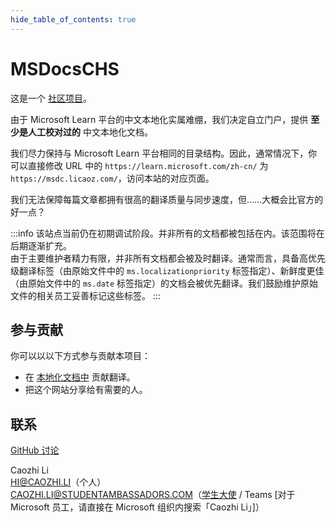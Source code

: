 ```yaml
---
hide_table_of_contents: true
---
```


# MSDocsCHS

这是一个 [社区项目](https://github.com/MSDocsCHS)。

由于 Microsoft Learn 平台的中文本地化实属难绷，我们决定自立门户，提供 **至少是人工校对过的** 中文本地化文档。

我们尽力保持与 Microsoft Learn 平台相同的目录结构。因此，通常情况下，你可以直接修改 URL 中的 `https://learn.microsoft.com/zh-cn/` 为 `https://msdc.licaoz.com/`，访问本站的对应页面。

我们无法保障每篇文章都拥有很高的翻译质量与同步速度，但……大概会比官方的好一点？

:::info
该站点当前仍在初期调试阶段。并非所有的文档都被包括在内。该范围将在后期逐渐扩充。  
由于主要维护者精力有限，并非所有文档都会被及时翻译。通常而言，具备高优先级翻译标签（由原始文件中的 `ms.localizationpriority` 标签指定）、新鲜度更佳（由原始文件中的 `ms.date` 标签指定）的文档会被优先翻译。我们鼓励维护原始文件的相关员工妥善标记这些标签。
:::

## 参与贡献

你可以以以下方式参与贡献本项目：

- 在 [本地化文档中](https://github.com/orgs/MSDocsCHS/repositories?q=pr.zh-CN) 贡献翻译。
- 把这个网站分享给有需要的人。

## 联系

[GitHub 讨论](https://github.com/orgs/MSDocsCHS/discussions)

Caozhi Li  
[HI@CAOZHI.LI](mailto:hi@caozhi.li)（个人）  
[CAOZHI.LI@STUDENTAMBASSADORS.COM](mailto:caozhi.li@studentambassadors.com)（[学生大使](https://mvp.microsoft.com/en-US/studentambassadors/profile/1d57cd2f-1aa6-470d-96c7-3609269bb3c2) / Teams [对于 Microsoft 员工，请直接在 Microsoft 组织内搜索「Caozhi Li」]）
